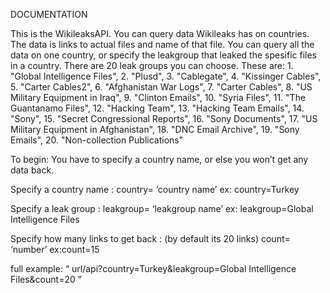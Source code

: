 DOCUMENTATION

This is the WikileaksAPI. You can query data Wikileaks has on countries. The data is links to actual files and name of that file.
You can query all the data on one country, or specify the leakgroup that leaked the spesific files in a country.
 There are 20 leak groups you can choose. These are: 
	1.	       "Global Intelligence Files",
	2.	       "Plusd",
	3.	       "Cablegate",
	4.	       "Kissinger Cables",
	5.	       "Carter Cables2",
	6.	       "Afghanistan War Logs",
	7.	       "Carter Cables",
	8.	       "US Military Equipment in Iraq",
	9.	       "Clinton Emails",
	10.	"Syria Files",
	11.	       "The Guantanamo Files",
	12.	"Hacking Team",
	13.	"Hacking Team Emails",
	14.	"Sony",
	15.	"Secret Congressional Reports",
	16.	"Sony Documents",
	17.	"US Military Equipment in Afghanistan",
	18.	"DNC Email Archive",
	19.	"Sony Emails",
	20.	"Non-collection Publications"

To begin: 
You have to specify a country name, or else you won’t get any data back.

Specify a country name :
		country= ‘country name’		ex: country=Turkey 

Specify a leak group :
		leakgroup= ‘leakgroup name’	ex: leakgroup=Global Intelligence Files

Specify how many links to get back : (by default its 20 links)
		count= ‘number’				ex:count=15

full example: “ url/api?country=Turkey&leakgroup=Global Intelligence Files&count=20 ”
